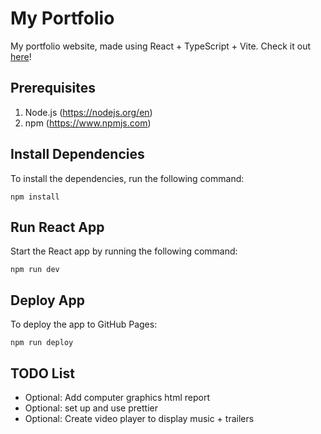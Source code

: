 # My Portfolio
My portfolio website, made using React + TypeScript + Vite.
Check it out [here](https://arcgt.github.io/my-portfolio/)!

## Prerequisites
1. Node.js (https://nodejs.org/en)
2. npm (https://www.npmjs.com)

## Install Dependencies
To install the dependencies, run the following command:

```
npm install
```

## Run React App

Start the React app by running the following command:

```
npm run dev
```

## Deploy App
To deploy the app to GitHub Pages:

```
npm run deploy
```

## TODO List
- Optional: Add computer graphics html report
- Optional: set up and use prettier
- Optional: Create video player to display music + trailers
